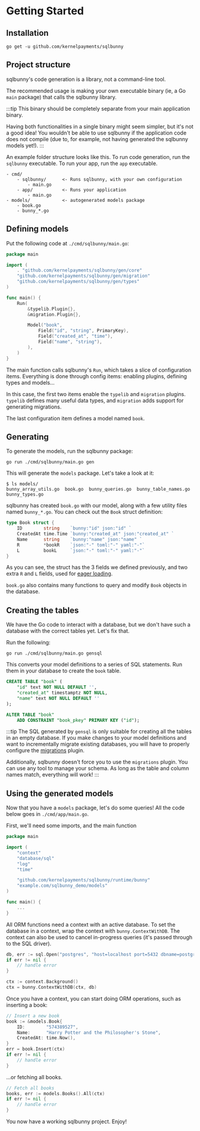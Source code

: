 # Getting Started

## Installation

```
go get -u github.com/kernelpayments/sqlbunny
```
## Project structure

sqlbunny's code generation is a library, not a command-line tool.

The recommended usage is making your own executable binary (ie, a Go `main` package) that calls the sqlbunny library. 

:::tip
This binary should be completely separate from your main application binary.

Having both functionalities in a single binary might seem simpler, but it's not a good 
idea! You wouldn't be able to use sqlbunny if the application
code does not compile (due to, for example, not having generated the sqlbunny models yet!).
:::

An example folder structure looks like this. To run code generation, run the `sqlbunny` executable. To run your app, run the `app` executable.

```
- cmd/
    - sqlbunny/      <- Runs sqlbunny, with your own configuration
        - main.go
    - app/           <- Runs your application
        - main.go
- models/            <- autogenerated models package
    - book.go        
    - bunny_*.go
```

## Defining models

Put the following code at `./cmd/sqlbunny/main.go`:

```go
package main

import (
	. "github.com/kernelpayments/sqlbunny/gen/core"
	"github.com/kernelpayments/sqlbunny/gen/migration"
	"github.com/kernelpayments/sqlbunny/gen/types"
)

func main() {
	Run(
		&typelib.Plugin{},
		&migration.Plugin{},

		Model("book",
			Field("id", "string", PrimaryKey),
			Field("created_at", "time"),
			Field("name", "string"),
		),
	)
}
```

The main function calls sqlbunny's `Run`, which takes a slice of configuration items. Everything is done through config items: enabling plugins, defining types and models...

In this case, the first two items enable the `typelib` and `migration` plugins. `typelib` defines many useful data types, and `migration` adds support for generating migrations.

The last configuration item defines a model named `book`.

## Generating

To generate the models, run the sqlbunny package:

```
go run ./cmd/sqlbunny/main.go gen
```

This will generate the `models` package. Let's take a look at it:
```
$ ls models/
bunny_array_utils.go  book.go  bunny_queries.go  bunny_table_names.go  bunny_types.go
```

sqlbunny has created `book.go` with our model, along with a few utility files named `bunny_*.go`. You can check out the `Book` struct definition:

```go
type Book struct {
	ID        string    `bunny:"id" json:"id" `
	CreatedAt time.Time `bunny:"created_at" json:"created_at" `
	Name      string    `bunny:"name" json:"name" `
	R         *bookR    `json:"-" toml:"-" yaml:"-"`
	L         bookL     `json:"-" toml:"-" yaml:"-"`
}
```

As you can see, the struct has the 3 fields we defined previously, and two extra `R` and `L` fields, used for [eager loading](TODO).

`book.go` also contains many functions to query and modify `Book` objects in the database.

## Creating the tables

We have the Go code to interact with a database, but we don't have such a database with the correct tables yet. Let's fix that.

Run the following:
```
go run ./cmd/sqlbunny/main.go gensql
```

This converts your model definitions to a series of SQL statements. Run them in your database to create the `book` table.

```sql
CREATE TABLE "book" (
    "id" text NOT NULL DEFAULT '',
    "created_at" timestamptz NOT NULL,
    "name" text NOT NULL DEFAULT ''
);

ALTER TABLE "book"
    ADD CONSTRAINT "book_pkey" PRIMARY KEY ("id");
```

:::tip
The SQL generated by `gensql` is only suitable for creating all the tables in an empty database. If you make changes to your model
definitions and want to incrementally migrate existing databases, you will have to properly configure the [migrations](TODO) plugin.

Additionally, sqlbunny doesn't force you to use the `migrations` plugin. You can use any tool to manage your schema. As long as the table and column names match, everything will work!
:::

## Using the generated models

Now that you have a `models` package, let's do some queries! All the code below goes in `./cmd/app/main.go`.

First, we'll need some imports, and the main function

```go
package main

import (
	"context"
	"database/sql"
	"log"
	"time"

	"github.com/kernelpayments/sqlbunny/runtime/bunny"
	"example.com/sqlbunny_demo/models"
)

func main() {
    ...
}
```

All ORM functions need a context with an active database. To set the database in a context, wrap the context with `bunny.ContextWithDB`. The context can also be used to cancel in-progress queries (it's passed through to the SQL driver).

```go
db, err := sql.Open("postgres", "host=localhost port=5432 dbname=postgres user=postgres password=postgres sslmode=disable")
if err != nil {
    // handle error
}

ctx := context.Background()
ctx = bunny.ContextWithDB(ctx, db)
```

Once you have a context, you can start doing ORM operations, such as inserting a book:

```go
// Insert a new book
book := &models.Book{
    ID:        "574389527",
    Name:      "Harry Potter and the Philosopher's Stone",
    CreatedAt: time.Now(),
}
err = book.Insert(ctx)
if err != nil {
    // handle error
}
```

...or fetching all books.   

```go
// Fetch all books
books, err := models.Books().All(ctx)
if err != nil {
    // handle error
}
```

You now have a working sqlbunny project. Enjoy!